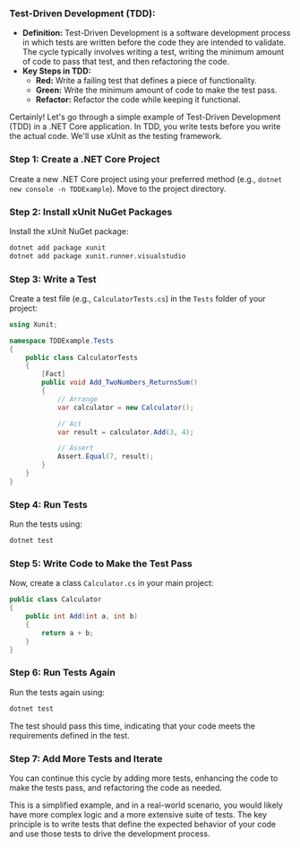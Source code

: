 ### **Test-Driven Development (TDD):**
- **Definition:** Test-Driven Development is a software development process in which tests are written before the code they are intended to validate. The cycle typically involves writing a test, writing the minimum amount of code to pass that test, and then refactoring the code.
- **Key Steps in TDD:**
  - **Red:** Write a failing test that defines a piece of functionality.
  - **Green:** Write the minimum amount of code to make the test pass.
  - **Refactor:** Refactor the code while keeping it functional.

Certainly! Let's go through a simple example of Test-Driven Development (TDD) in a .NET Core application. In TDD, you write tests before you write the actual code. We'll use xUnit as the testing framework.

### Step 1: Create a .NET Core Project

Create a new .NET Core project using your preferred method (e.g., `dotnet new console -n TDDExample`). Move to the project directory.

### Step 2: Install xUnit NuGet Packages

Install the xUnit NuGet package:

```bash
dotnet add package xunit
dotnet add package xunit.runner.visualstudio
```

### Step 3: Write a Test

Create a test file (e.g., `CalculatorTests.cs`) in the `Tests` folder of your project:

```csharp
using Xunit;

namespace TDDExample.Tests
{
    public class CalculatorTests
    {
        [Fact]
        public void Add_TwoNumbers_ReturnsSum()
        {
            // Arrange
            var calculator = new Calculator();

            // Act
            var result = calculator.Add(3, 4);

            // Assert
            Assert.Equal(7, result);
        }
    }
}
```

### Step 4: Run Tests

Run the tests using:

```bash
dotnet test
```

### Step 5: Write Code to Make the Test Pass

Now, create a class `Calculator.cs` in your main project:

```csharp
public class Calculator
{
    public int Add(int a, int b)
    {
        return a + b;
    }
}
```

### Step 6: Run Tests Again

Run the tests again using:

```bash
dotnet test
```

The test should pass this time, indicating that your code meets the requirements defined in the test.

### Step 7: Add More Tests and Iterate

You can continue this cycle by adding more tests, enhancing the code to make the tests pass, and refactoring the code as needed.

This is a simplified example, and in a real-world scenario, you would likely have more complex logic and a more extensive suite of tests. The key principle is to write tests that define the expected behavior of your code and use those tests to drive the development process.